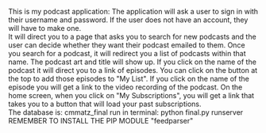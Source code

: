 This is my podcast application: 
The application will ask a user to sign in with their username and password.  If the user does not have an account, they will have to make one.  
It will direct you to a page that asks you to search for new podcasts and the user can decide whether they want their podcast emailed to them. 
Once you search for a podcast, it will redirect you a list of podcasts within that name.  The podcast art and title will show up.  If you click on the name of the podcast it will direct you to a link of episodes.  You can click on the button at the top to add those episodes to "My List".  If you click on the name of the episode you will get a link to the video recording of the podcast. 
On the home screen, when you click on "My Subscriptions", you will get a link that takes you to a button that will load your past subscriptions.  
The database is: cmmatz_final
run in terminal: python final.py runserver
REMEMBER TO INSTALL THE PIP MODULE "feedparser"